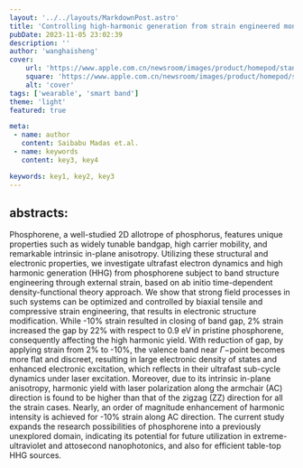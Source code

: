 ```yaml
---
layout: '../../layouts/MarkdownPost.astro'
title: 'Controlling high-harmonic generation from strain engineered monolayer phosphorene'
pubDate: 2023-11-05 23:02:39
description: ''
author: 'wanghaisheng'
cover:
    url: 'https://www.apple.com.cn/newsroom/images/product/homepod/standard/Apple-HomePod-hero-230118_big.jpg.large_2x.jpg'
    square: 'https://www.apple.com.cn/newsroom/images/product/homepod/standard/Apple-HomePod-hero-230118_big.jpg.large_2x.jpg'
    alt: 'cover'
tags: ['wearable', 'smart band'] 
theme: 'light'
featured: true

meta:
 - name: author
   content: Saibabu Madas et.al.
 - name: keywords
   content: key3, key4

keywords: key1, key2, key3
---
```


## abstracts:
Phosphorene, a well-studied 2D allotrope of phosphorus, features unique properties such as widely tunable bandgap, high carrier mobility, and remarkable intrinsic in-plane anisotropy. Utilizing these structural and electronic properties, we investigate ultrafast electron dynamics and high harmonic generation (HHG) from phosphorene subject to band structure engineering through external strain, based on ab initio time-dependent density-functional theory approach. We show that strong field processes in such systems can be optimized and controlled by biaxial tensile and compressive strain engineering, that results in electronic structure modification. While -10% strain resulted in closing of band gap, 2% strain increased the gap by 22% with respect to 0.9 eV in pristine phosphorene, consequently affecting the high harmonic yield. With reduction of gap, by applying strain from 2% to -10%, the valence band near $\Gamma-$point becomes more flat and discreet, resulting in large electronic density of states and enhanced electronic excitation, which reflects in their ultrafast sub-cycle dynamics under laser excitation. Moreover, due to its intrinsic in-plane anisotropy, harmonic yield with laser polarization along the armchair (AC) direction is found to be higher than that of the zigzag (ZZ) direction for all the strain cases. Nearly, an order of magnitude enhancement of harmonic intensity is achieved for -10% strain along AC direction. The current study expands the research possibilities of phosphorene into a previously unexplored domain, indicating its potential for future utilization in extreme-ultraviolet and attosecond nanophotonics, and also for efficient table-top HHG sources.
